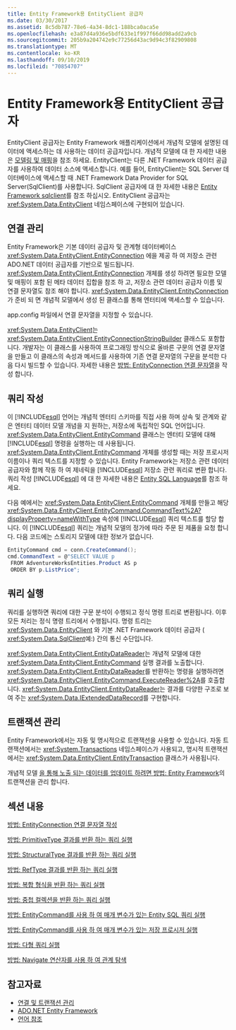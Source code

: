 ```yaml
---
title: Entity Framework용 EntityClient 공급자
ms.date: 03/30/2017
ms.assetid: 8c5db787-78e6-4a34-8dc1-188bca0aca5e
ms.openlocfilehash: e3a87d4a936e5bdf633e1f997f66dd98add2a9cb
ms.sourcegitcommit: 205b9a204742e9c77256d43ac9d94c3f82909808
ms.translationtype: MT
ms.contentlocale: ko-KR
ms.lasthandoff: 09/10/2019
ms.locfileid: "70854707"
---
```

# <a name="entityclient-provider-for-the-entity-framework"></a>Entity Framework용 EntityClient 공급자
EntityClient 공급자는 Entity Framework 애플리케이션에서 개념적 모델에 설명된 데이터에 액세스하는 데 사용하는 데이터 공급자입니다. 개념적 모델에 대 한 자세한 내용은 [모델링 및 매핑](modeling-and-mapping.md)을 참조 하세요. EntityClient는 다른 .NET Framework 데이터 공급자를 사용하여 데이터 소스에 액세스합니다. 예를 들어, EntityClient는 SQL Server 데이터베이스에 액세스할 때 .NET Framework Data Provider for SQL Server(SqlClient)를 사용합니다. SqlClient 공급자에 대 한 자세한 내용은 [Entity Framework sqlclient](sqlclient-for-the-entity-framework.md)를 참조 하십시오. EntityClient 공급자는 <xref:System.Data.EntityClient> 네임스페이스에 구현되어 있습니다.  
  
## <a name="managing-connections"></a>연결 관리  
 Entity Framework은 기본 데이터 공급자 및 관계형 데이터베이스 <xref:System.Data.EntityClient.EntityConnection> 에을 제공 하 여 저장소 관련 ADO.NET 데이터 공급자를 기반으로 빌드됩니다. <xref:System.Data.EntityClient.EntityConnection> 개체를 생성 하려면 필요한 모델 및 매핑이 포함 된 메타 데이터 집합을 참조 하 고, 저장소 관련 데이터 공급자 이름 및 연결 문자열도 참조 해야 합니다. <xref:System.Data.EntityClient.EntityConnection> 가 준비 되 면 개념적 모델에서 생성 된 클래스를 통해 엔터티에 액세스할 수 있습니다.  
  
 app.config 파일에서 연결 문자열을 지정할 수 있습니다.  
  
 <xref:System.Data.EntityClient>는 <xref:System.Data.EntityClient.EntityConnectionStringBuilder> 클래스도 포함합니다. 개발자는 이 클래스를 사용하여 프로그래밍 방식으로 올바른 구문의 연결 문자열을 만들고 이 클래스의 속성과 메서드를 사용하여 기존 연결 문자열의 구문을 분석한 다음 다시 빌드할 수 있습니다. 자세한 내용은 [방법: EntityConnection 연결 문자열](how-to-build-an-entityconnection-connection-string.md)을 작성 합니다.  
  
## <a name="creating-queries"></a>쿼리 작성  
 이 [!INCLUDE[esql](../../../../../includes/esql-md.md)] 언어는 개념적 엔터티 스키마를 직접 사용 하며 상속 및 관계와 같은 엔터티 데이터 모델 개념을 지 원하는, 저장소에 독립적인 SQL 언어입니다. <xref:System.Data.EntityClient.EntityCommand> 클래스는 엔터티 모델에 대해 [!INCLUDE[esql](../../../../../includes/esql-md.md)] 명령을 실행하는 데 사용됩니다. <xref:System.Data.EntityClient.EntityCommand> 개체를 생성할 때는 저장 프로시저 이름이나 쿼리 텍스트를 지정할 수 있습니다. Entity Framework는 저장소 관련 데이터 공급자와 함께 작동 하 여 제네릭을 [!INCLUDE[esql](../../../../../includes/esql-md.md)] 저장소 관련 쿼리로 변환 합니다. 쿼리 작성 [!INCLUDE[esql](../../../../../includes/esql-md.md)] 에 대 한 자세한 내용은 [Entity SQL Language](./language-reference/entity-sql-language.md)를 참조 하세요.  
  
 다음 예에서는 <xref:System.Data.EntityClient.EntityCommand> 개체를 만들고 해당 <xref:System.Data.EntityClient.EntityCommand.CommandText%2A?displayProperty=nameWithType> 속성에 [!INCLUDE[esql](../../../../../includes/esql-md.md)] 쿼리 텍스트를 할당 합니다. 이 [!INCLUDE[esql](../../../../../includes/esql-md.md)] 쿼리는 개념적 모델의 정가에 따라 주문 된 제품을 요청 합니다. 다음 코드에는 스토리지 모델에 대한 정보가 없습니다.  
  
 ```csharp
EntityCommand cmd = conn.CreateCommand();
cmd.CommandText = @"SELECT VALUE p
  FROM AdventureWorksEntities.Product AS p
  ORDER BY p.ListPrice";
```
  
## <a name="executing-queries"></a>쿼리 실행  
 쿼리를 실행하면 쿼리에 대한 구문 분석이 수행되고 정식 명령 트리로 변환됩니다. 이후 모든 처리는 정식 명령 트리에서 수행됩니다. 명령 트리는 <xref:System.Data.EntityClient> 와 기본 .NET Framework 데이터 공급자 ( <xref:System.Data.SqlClient>예:) 간의 통신 수단입니다.  
  
 <xref:System.Data.EntityClient.EntityDataReader>는 개념적 모델에 대한 <xref:System.Data.EntityClient.EntityCommand> 실행 결과를 노출합니다. <xref:System.Data.EntityClient.EntityDataReader>를 반환하는 명령을 실행하려면 <xref:System.Data.EntityClient.EntityCommand.ExecuteReader%2A>를 호출합니다. <xref:System.Data.EntityClient.EntityDataReader>는 결과를 다양한 구조로 보여 주는 <xref:System.Data.IExtendedDataRecord>를 구현합니다.  
  
## <a name="managing-transactions"></a>트랜잭션 관리  
 Entity Framework에서는 자동 및 명시적으로 트랜잭션을 사용할 수 있습니다. 자동 트랜잭션에서는 <xref:System.Transactions> 네임스페이스가 사용되고, 명시적 트랜잭션에서는 <xref:System.Data.EntityClient.EntityTransaction> 클래스가 사용됩니다.  
  
 개념적 모델 [을 통해 노출 되는 데이터를 업데이트 하려면 방법: Entity Framework](https://docs.microsoft.com/previous-versions/dotnet/netframework-4.0/bb738523(v=vs.100))의 트랜잭션을 관리 합니다.  
  
## <a name="in-this-section"></a>섹션 내용  
 [방법: EntityConnection 연결 문자열 작성](how-to-build-an-entityconnection-connection-string.md)  
  
 [방법: PrimitiveType 결과를 반환 하는 쿼리 실행](how-to-execute-a-query-that-returns-primitivetype-results.md)  
  
 [방법: StructuralType 결과를 반환 하는 쿼리 실행](how-to-execute-a-query-that-returns-structuraltype-results.md)  
  
 [방법: RefType 결과를 반환 하는 쿼리 실행](how-to-execute-a-query-that-returns-reftype-results.md)  
  
 [방법: 복합 형식을 반환 하는 쿼리 실행](how-to-execute-a-query-that-returns-complex-types.md)  
  
 [방법: 중첩 컬렉션을 반환 하는 쿼리 실행](how-to-execute-a-query-that-returns-nested-collections.md)  
  
 [방법: EntityCommand를 사용 하 여 매개 변수가 있는 Entity SQL 쿼리 실행](how-to-execute-a-parameterized-entity-sql-query-using-entitycommand.md)  
  
 [방법: EntityCommand를 사용 하 여 매개 변수가 있는 저장 프로시저 실행](how-to-execute-a-parameterized-stored-procedure-using-entitycommand.md)  
  
 [방법: 다형 쿼리 실행](how-to-execute-a-polymorphic-query.md)  
  
 [방법: Navigate 연산자를 사용 하 여 관계 탐색](how-to-navigate-relationships-with-the-navigate-operator.md)  
  
## <a name="see-also"></a>참고자료

- [연결 및 트랜잭션 관리](https://docs.microsoft.com/previous-versions/dotnet/netframework-4.0/bb896325(v=vs.100))
- [ADO.NET Entity Framework](index.md)
- [언어 참조](./language-reference/index.md)
